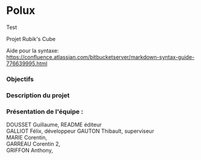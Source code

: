 # Polux

Test

Projet Rubik's Cube 

Aide pour la syntaxe: https://confluence.atlassian.com/bitbucketserver/markdown-syntax-guide-776639995.html

### Objectifs

<Obj>

### Description du projet

<DESC>


### Présentation de l'équipe :

DOUSSET Guillaume, README éditeur  
GALLIOT Félix, développeur 
GAUTON Thibault, superviseur  
MARIE Corentin,  
GARREAU Corentin 2,  
GRIFFON Anthony,  

